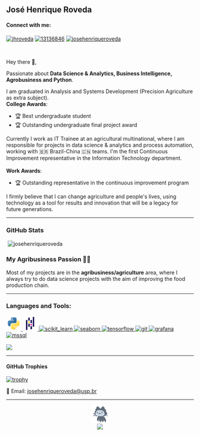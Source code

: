 <h2>José Henrique Roveda</h2>

<h4 align="left">Connect with me:</h4>
<p align="left">
<a href="https://linkedin.com/in/jhroveda" target="blank"><img align="center" src="https://raw.githubusercontent.com/rahuldkjain/github-profile-readme-generator/master/src/images/icons/Social/linked-in-alt.svg" alt="jhroveda" height="30" width="40" /></a>
<a href="https://stackoverflow.com/users/13136846" target="blank"><img align="center" src="https://raw.githubusercontent.com/rahuldkjain/github-profile-readme-generator/master/src/images/icons/Social/stack-overflow.svg" alt="13136846" height="30" width="40" /></a>
<a href="https://kaggle.com/josehenriqueroveda" target="blank"><img align="center" src="https://raw.githubusercontent.com/rahuldkjain/github-profile-readme-generator/master/src/images/icons/Social/kaggle.svg" alt="josehenriqueroveda" height="30" width="40" /></a>
</p>
<br>

Hey there 👋,

Passionate about <b>Data Science & Analytics, Business Intelligence, Agrobusiness and Python</b>.

I am graduated in Analysis and Systems Development (Precision Agriculture as extra subject). 
<br>
<b>College Awards</b>:
- 🏆 Best undergraduate student
- 🏆 Outstanding undergraduate final project award

Currently I work as IT Trainee at an agricultural multinational, where I am responsible for projects in data science & analytics and process automation, working with 🇧🇷 Brazil-China 🇨🇳 teams.
I'm the first Continuous Improvement representative in the Information Technology department.
<br><br>
<b>Work Awards</b>:
- 🏆 Outstanding representative in the continuous improvement program

I firmly believe that I can change agriculture and people's lives, using technology as a tool for results and innovation that will be a legacy for future generations.

---
<h3>GitHub Stats</h3>

<p>&nbsp;<img align="center" src="https://github-readme-stats.vercel.app/api?username=josehenriqueroveda&count_private=true&show_icons=true&locale=en" alt="josehenriqueroveda" /></p>

<h3> My Agribusiness Passion 🌱🚜 </h3>
Most of my projects are in the <b>agribusiness/agriculture</b> area, where I always try to do data science projects with the aim of improving the food production chain.


---
<h3 align="left">Languages and Tools:</h3>
<p align="left"> <a href="https://www.python.org" target="_blank" rel="noreferrer"> <img src="https://raw.githubusercontent.com/devicons/devicon/master/icons/python/python-original.svg" alt="python" width="40" height="40"/> </a> <a href="https://pandas.pydata.org/" target="_blank" rel="noreferrer"> <img src="https://raw.githubusercontent.com/devicons/devicon/2ae2a900d2f041da66e950e4d48052658d850630/icons/pandas/pandas-original.svg" alt="pandas" width="40" height="40"/> </a> <a href="https://scikit-learn.org/" target="_blank" rel="noreferrer"> <img src="https://upload.wikimedia.org/wikipedia/commons/0/05/Scikit_learn_logo_small.svg" alt="scikit_learn" width="40" height="40"/> </a> <a href="https://seaborn.pydata.org/" target="_blank" rel="noreferrer"> <img src="https://seaborn.pydata.org/_images/logo-mark-lightbg.svg" alt="seaborn" width="40" height="40"/> </a> <a href="https://www.tensorflow.org" target="_blank" rel="noreferrer"> <img src="https://www.vectorlogo.zone/logos/tensorflow/tensorflow-icon.svg" alt="tensorflow" width="40" height="40"/> </a> <a href="https://git-scm.com/" target="_blank" rel="noreferrer"> <img src="https://www.vectorlogo.zone/logos/git-scm/git-scm-icon.svg" alt="git" width="40" height="40"/> </a> <a href="https://grafana.com" target="_blank" rel="noreferrer"> <img src="https://www.vectorlogo.zone/logos/grafana/grafana-icon.svg" alt="grafana" width="40" height="40"/> </a> <a href="https://www.microsoft.com/en-us/sql-server" target="_blank" rel="noreferrer"> <img src="https://www.svgrepo.com/show/303229/microsoft-sql-server-logo.svg" alt="mssql" width="40" height="40"/> </a> </p>

<a href="https://github.com/josehenriqueroveda/github-readme-stats">
  <img align="center" src="https://github-readme-stats.vercel.app/api/top-langs/?username=josehenriqueroveda&layout=compact&langs_count=3" />
</a>

---

<h4>GitHub Trophies</h4>
 
 [![trophy](https://github-profile-trophy.vercel.app/?username=josehenriqueroveda&title=Repo,Commits,MultiLanguage,Stars,Followers)](https://github.com/josehenriqueroveda/github-profile-trophy)


<p>📨 Email: <a href="josehenriqueroveda@usp.br">josehenriqueroveda@usp.br</a></p>

---
<p align='center'>
 <img align="center" alt="Git" width="48" src="https://raw.githubusercontent.com/josehenriqueroveda/josehenriqueroveda/master/icon/mona-loading-dimmed.gif"><br>
 <img align='center' src="https://visitor-badge.glitch.me/badge?page_id=josehenriqueroveda.visitor-badge">
<p/>
